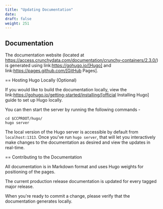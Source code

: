 ```yaml
---
title: "Updating Documentation"
date:
draft: false
weight: 251
---
```

## Documentation

The documentation website (located at https://access.crunchydata.com/documentation/crunchy-containers/2.3.0/) is generated using link:https://gohugo.io/[Hugo] and
link:https://pages.github.com/[GitHub Pages].

== Hosting Hugo Locally (Optional)

If you would like to build the documentation locally, view the
link:https://gohugo.io/getting-started/installing/[official Installing Hugo] guide to set up Hugo locally.

You can then start the server by running the following commands -

```
cd $CCPROOT/hugo/
hugo server
```

The local version of the Hugo server is accessible by default from
`localhost:1313`. Once you've run `hugo server`, that will let you interactively make changes to the documentation as desired and view the updates
in real-time.

== Contributing to the Documentation

All documentation is in Markdown format and uses Hugo weights for positioning of the pages.

The current production release documentation is updated for every tagged major release.

When you're ready to commit a change, please verify that the documentation generates locally.
